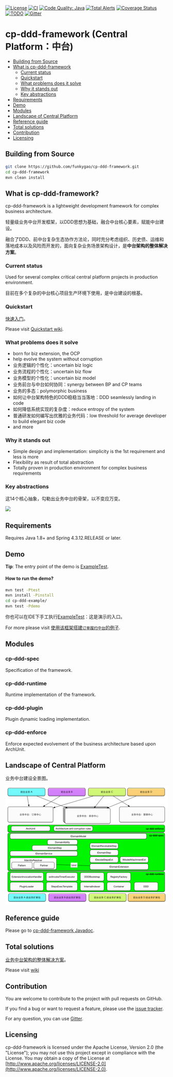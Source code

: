 [![License](https://img.shields.io/badge/License-Apache%202.0-green.svg)](https://github.com/funkygao/cp-ddd-framework/blob/master/LICENSE)
[![CI](https://github.com/funkygao/cp-ddd-framework/workflows/CI/badge.svg?branch=master)](https://github.com/funkygao/cp-ddd-framework/actions?query=branch%3Amaster+workflow%3ACI)
[![Code Quality: Java](https://img.shields.io/lgtm/grade/java/g/funkygao/cp-ddd-framework.svg?logo=lgtm&logoWidth=18)](https://lgtm.com/projects/g/funkygao/cp-ddd-framework/context:java)
[![Total Alerts](https://img.shields.io/lgtm/alerts/g/funkygao/cp-ddd-framework.svg?logo=lgtm&logoWidth=18)](https://lgtm.com/projects/g/funkygao/cp-ddd-framework/alerts/)
[![Coverage Status](https://img.shields.io/codecov/c/github/funkygao/cp-ddd-framework.svg)](https://codecov.io/gh/funkygao/cp-ddd-framework)
[![TODO](https://badgen.net/https/api.tickgit.com/badgen/github.com/funkygao/cp-ddd-framework?label=todos)](https://www.tickgit.com/browse?repo=github.com/funkygao/cp-ddd-framework)
[![Gitter](https://img.shields.io/gitter/room/cp-ddd-framework/cp-ddd-framework.svg)](https://gitter.im/cp-ddd-framework/community)

# cp-ddd-framework (Central Platform：中台)

* [Building from Source](#building-from-source)
* [What is cp-ddd-framework](#what-is-cp-ddd-framework)
   * [Current status](#current-status)
   * [Quickstart](#quickstart)
   * [What problems does it solve](#what-problems-does-it-solve)
   * [Why it stands out](#why-it-stands-out)
   * [Key abstractions](#key-abstractions)
* [Requirements](#requirements)
* [Demo](#demo)
* [Modules](#modules)
* [Landscape of Central Platform](#landscape-of-central-platform)
* [Reference guide](#reference-guide)
* [Total solutions](#total-solutions)
* [Contribution](#contribution)
* [Licensing](#licensing)

## Building from Source

``` bash
git clone https://github.com/funkygao/cp-ddd-framework.git
cd cp-ddd-framework
mvn clean install
```

## What is cp-ddd-framework?

cp-ddd-framework is a lightweight development framework for complex business architecture.

轻量级业务中台开发框架，以DDD思想为基础，融合中台核心要素，赋能中台建设。

融合了DDD、前中台复杂生态协作方法论，同时充分考虑组织、历史债、运维和落地成本以及风险而开发的，面向复杂业务场景架构设计，是**中台架构的整体解决方案**。

### Current status

Used for several complex critical central platform projects in production environment.

目前在多个复杂的中台核心项目生产环境下使用，是中台建设的根基。

### Quickstart

[快速入门](https://github.com/funkygao/cp-ddd-framework/wiki/Quickstart-%E5%BF%AB%E9%80%9F%E5%85%A5%E9%97%A8)。

Please visit [Quickstart wiki](https://github.com/funkygao/cp-ddd-framework/wiki/Quickstart-%E5%BF%AB%E9%80%9F%E5%85%A5%E9%97%A8).

### What problems does it solve

- born for biz extension, the OCP
- help evolve the system without corruption
- 业务逻辑的个性化：uncertain biz logic
- 业务流程的个性化：uncertain biz flow
- 业务模型的个性化：uncertain biz model
- 业务前台与中台如何协同：synergy between BP and CP teams
- 业务的多态：polymorphic business
- 如何让中台架构特色的DDD稳稳当当落地：DDD seamlessly landing in code
- 如何降低系统实现的复杂度：reduce entropy of the system
- 普通研发如何编写出优雅的业务代码：low threshold for average developer to build elegant biz code
- and more

### Why it stands out

- Simple design and implementation: simplicity is the 1st requirement and less is more
- Flexibility as result of total abstraction
- Totally proven in production environment for complex business requirements

### Key abstractions

这14个核心抽象，勾勒出业务中台的骨架，以不变应万变。

![](http://www.plantuml.com/plantuml/svg/XLHDZziW4BtpApZk7l87h2ZQRTF3IgsqslPUZM4Ses28O9nirVQ_Tt2eOmUgtioynvkFUVWf4WGQ1olYqRWJ11Xa3qvVWY529pkm4HTOx47xYt67xVPYgFz-FUzsaiA8GXX763fGA5_sVW3Zlc8u6uKLWF0a5j-oaVYEQYHyU5onKHcDYH4_lLEfyuPdVuJMOXOiWwmSlBKjgEDQ-aMZ8qC_tZ1wUyPGYdD6TD5ujuHUxNX8scB-ajjVcqrnXnjAd_gUL-ITYOiaNxn6-qm4gX-OdLglnAQXdIndvSxgU61X30n36oc08fbdYUeR3doNy0PzW8ZNBfvROxb4KKHOye0qDyd2DKfdGlmlIMC7ertHYjfMjjZlztp-6Gd8gD-fZe_U4MjYAD7EE9rprS4f5qDt5ak5tGAC5_jYnW2a-eUyyMdkZqAiBRyoHU7s3DOjNAYKUn7tRikAwrvk5gopIyVCDofjJtTUWGY3-pSSo64GbOLl6UOrDDFmryDO8PLYQoDefFKA22lypMRtjyv6jgnPf-HQCsMoI0hFdhfQNIpFiu7IapRkimUDGImeIU3stbEDmD8v4v-LroXoRVbO5fVZvMj8yajBDT87rMDwlSGNnHCwdVxbVm00)

## Requirements

Requires Java 1.8+ and Spring 4.3.12.RELEASE or later.

## Demo

**Tip**: The entry point of the demo is [ExampleTest](cp-ddd-example/order-center-cp/cp-oc-test/src/test/java/org/example/cp/oms/ExampleTest.java).

#### How to run the demo?

``` bash
mvn test -Ptest
mvn install -Pinstall
cd cp-ddd-example/
mvn test -Pdemo
```

你也可以在IDE下手工执行[ExampleTest](cp-ddd-example/order-center-cp/cp-oc-test/src/test/java/org/example/cp/oms/ExampleTest.java)：这是演示的入口。

For more please visit [使用该框架搭建`订单履约中台`的例子](cp-ddd-example).

## Modules

### cp-ddd-spec

Specification of the framework.

### cp-ddd-runtime

Runtime implementation of the framework.

### cp-ddd-plugin

Plugin dynamic loading implementation.

### cp-ddd-enforce

Enforce expected evolvement of the business architecture based upon ArchUnit.

## Landscape of Central Platform

业务中台建设全景图。

![](doc/assets/img/landscape.png)

## Reference guide

Please go to [cp-ddd-framework Javadoc](https://funkygao.github.io/cp-ddd-framework/doc/apidocs/).

## Total solutions

[业务中台架构的整体解决方案](https://github.com/funkygao/cp-ddd-framework/wiki/Total-solutions-%E6%95%B4%E4%BD%93%E8%A7%A3%E5%86%B3%E6%96%B9%E6%A1%88)。

Please visit [wiki](https://github.com/funkygao/cp-ddd-framework/wiki/Total-solutions-%E6%95%B4%E4%BD%93%E8%A7%A3%E5%86%B3%E6%96%B9%E6%A1%88)

## Contribution

You are welcome to contribute to the project with pull requests on GitHub.

If you find a bug or want to request a feature, please use the [issue tracker](https://github.com/funkygao/cp-ddd-framework/issues).

For any question, you can use [Gitter](https://gitter.im/cp-ddd-framework/community).

## Licensing

cp-ddd-framework is licensed under the Apache License, Version 2.0 (the "License"); you may not use this project except in compliance with the License. You may obtain a copy of the License at [http://www.apache.org/licenses/LICENSE-2.0](http://www.apache.org/licenses/LICENSE-2.0).
